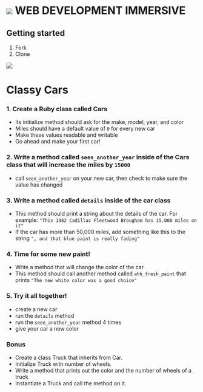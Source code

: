 # ![](https://ga-dash.s3.amazonaws.com/production/assets/logo-9f88ae6c9c3871690e33280fcf557f33.png)  WEB DEVELOPMENT IMMERSIVE

## Getting started

1. Fork
1. Clone

![](https://i.giphy.com/11eMJrshugz1PW.gif)

# Classy Cars

### 1. Create a Ruby class called Cars
  - Its initialize method should ask for the make, model, year, and color
  - Miles should have a default value of `0` for every new car
  - Make these values readable and writable
  - Go ahead and make your first car!

### 2. Write a method called `seen_another_year` inside of the Cars class that will increase the miles by `15000`
  - call `seen_another_year` on your new car, then check to make sure the value has changed

### 3. Write a method called `details` inside of the car class
   - This method should print a string about the details of the car. For example: `"This 1982 Cadillac Fleetwood Brougham has 15,000 miles on it"`
   - If the car has more than 50,000 miles, add something like this to the string `", and that blue paint is really fading"`

### 4. Time for some new paint!
  - Write a method that will change the color of the car
  - This method should call another method called `ahh_fresh_paint` that prints `"The new white color was a good choice"`

### 5. Try it all together!
  - create a new car
  - run the `details` method
  - run the `seen_another_year` method 4 times
  - give your car a new color

### Bonus
  - Create a class Truck that inherits from Car.
  - Initialize Truck with number of wheels.
  - Write a method that prints out the color and the number of wheels of a truck.
  - Instantiate a Truck and call the method on it.

